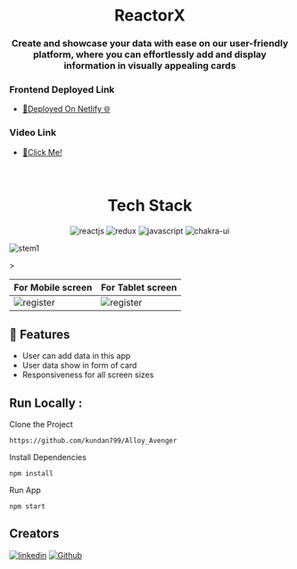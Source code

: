 <h1 align="center">ReactorX</h1>
<h3 align="center">Create and showcase your data with ease on our user-friendly platform, where you can effortlessly add and display information in visually appealing cards</h3>

<h3>Frontend Deployed  Link</h3>
<ul>
<li>
<a  href="https://stempedia-pi.vercel.app/">🔗Deployed On Netlify  🌐</a>
</li>
</ul>

<h3>Video Link</h3>
<ul>
<li>
<a  href="https://drive.google.com/file/d/1Wnd1tW49rtf9Cm-DtkAmDnr_X67VRywn/view?usp=share_link">🔗Click Me!</a>
</li>
</ul>

<br />
<h1 align="center">Tech Stack</h1> 
<p align="center">
   <img src="https://img.shields.io/badge/React-20232A?style=for-the-badge&logo=react&logoColor=61DAFB"  align="center" alt="reactjs" />
   <img src="https://img.shields.io/badge/Redux-593D88?style=for-the-badge&logo=redux&logoColor=white"  align="center" alt="redux" />
   <img src ="https://img.shields.io/badge/javascript-%23323330.svg?style=for-the-badge&logo=javascript&logoColor=%23F7DF1E" align="center" alt="javascript">
   <img src = "https://img.shields.io/badge/chakra ui-%234ED1C5.svg?style=for-the-badge&logo=chakraui&logoColor=white" align="center" alt="chakra-ui"/>
  
</p>


![stem1](https://github.com/kundan799/Alloy_Avenger/assets/101567147/07f672f3-53a4-4809-bd13-a0bd19167762)

<table>
  <thead>
    <tr>
      <th>For Mobile screen</th>
      <th>For Tablet screen</th>
    </tr>
    
  </thead>
  <tbody>
    <tr>
       <td><img src="https://github.com/kundan799/Alloy_Avenger/assets/101567147/4dba19ca-16f3-47f6-b4da-7ec604e4cfcd.PNG" alt="register" /></td>
       <td><img src="https://github.com/kundan799/Alloy_Avenger/assets/101567147/937582dd-3c2f-4e22-a95c-84f9498355f5.PNG" alt="register" /></td>
    </tr>
   >
  </tbody>
</table>

## 🚀 Features
- User can add data in this app
- User data show in form of card
- Responsiveness for all screen sizes


## Run Locally :
Clone the Project
```
https://github.com/kundan799/Alloy_Avenger
``` 

Install Dependencies
```
npm install
```

Run App
```
npm start
```
## Creators
[![linkedin](https://img.shields.io/badge/kundankumar-0077B5?style=for-the-badge&logo=linkedin&logoColor=white)](https://www.linkedin.com/in/kundan-kumar-keshri-04621b238/)
[![Github](https://img.shields.io/badge/kundan799-20232A?style=for-the-badge&logo=Github&logoColor=white)](https://github.com/kundan799)

